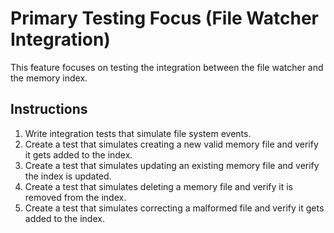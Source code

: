 # Primary Testing Focus (File Watcher Integration)

This feature focuses on testing the integration between the file watcher and the memory index.

## Instructions

1.  Write integration tests that simulate file system events.
2.  Create a test that simulates creating a new valid memory file and verify it gets added to the index.
3.  Create a test that simulates updating an existing memory file and verify the index is updated.
4.  Create a test that simulates deleting a memory file and verify it is removed from the index.
5.  Create a test that simulates correcting a malformed file and verify it gets added to the index.
